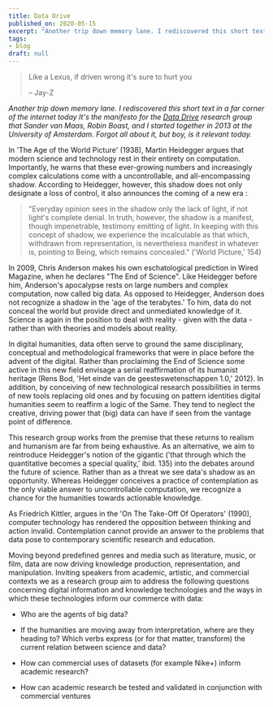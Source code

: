 ```yaml
---
title: Data Drive
published_on: 2020-05-15
excerpt: "Another trip down memory lane. I rediscovered this short text \nsomewhere in a far corner of the internet today It's the\nmanifesto for the Data Drive research group that Sander van\nMaas, Robin Boast, and I started together in 2013 at the\nUniversity of Amsterdam. Forgot all about it, but boy, is it.  \nrelevant today.\n"
tags:
- blog
draft: null
---
```



 > 
 > Like a Lexus, if driven wrong it's sure to hurt you
 > 
 > – Jay-Z

*Another trip down memory lane. I rediscovered this short text in a far corner of the internet today It's the manifesto for the [Data Drive](https://www.uva.nl/binaries/content/assets/faculteiten/faculteit-der-geesteswetenschappen/onderzoek/new-research-organisation/hoogstad-jan-hein--boast-robin--maas-sander-van---data-drive.pdf) research group that Sander van Maas, Robin Boast, and I started together in 2013 at the University of Amsterdam.  Forgot all about it, but boy, is it relevant today.*

In 'The Age of the World Picture' (1938), Martin Heidegger argues that modern science and technology rest in their entirety on computation. Importantly, he warns that these ever-growing numbers and increasingly complex calculations come with a uncontrollable, and all-encompassing shadow. According to Heidegger, however, this shadow does not only designate a loss of control, it also announces the coming of a new era :

 > 
 > "Everyday opinion sees in the shadow only the lack of light, 
 > if not light's complete denial. In truth, however, the shadow 
 > is a manifest, though impenetrable, testimony emitting of light. 
 > In keeping with this concept of shadow, we experience the incalculable 
 > as that which, withdrawn from representation, is nevertheless 
 > manifest in whatever is, pointing to Being, 
 > which remains concealed." ('World Picture,' 154)

In 2009, Chris Anderson makes his own eschatological prediction in Wired Magazine, when he declares "The End of Science". Like Heidegger before him, Anderson's apocalypse rests on large numbers and complex computation, now called big data. As opposed to Heidegger, Anderson does not recognize a shadow in the 'age of the terabytes.' To him, data do not conceal the world but provide direct and unmediated knowledge of it. Science is again in the position to deal with reality - given with the data - rather than with theories and models about reality.

In digital humanities, data often serve to ground the same disciplinary, conceptual and methodological frameworks that were in place before the advent of the digital. Rather than proclaiming the End of Science some active in this new field envisage a serial reaffirmation of its humanist heritage (Rens Bod, 'Het einde van de geesteswetenschappen 1.0,' 2012). In addition, by conceiving of new technological research possibilities in terms of new tools replacing old ones and by focusing on pattern identities digital humanities seem to reaffirm a logic of the Same. They tend to neglect the creative, driving power that (big) data can have if seen from the vantage point of difference. 

This research group works from the premise that these returns to realism and humanism are far from being exhaustive. As an alternative, we aim to reintroduce Heidegger's notion of the gigantic ('that through which the quantitative becomes a special quality,' ibid. 135) into the debates around the future of science. Rather than as a threat we see data's shadow as an opportunity. Whereas Heidegger conceives a practice of contemplation as the only viable answer to uncontrollable computation, we recognize a chance for the humanities towards actionable knowledge. 

As Friedrich Kittler, argues in the 'On The Take-Off Of Operators' (1990), computer technology has rendered the opposition between thinking and action invalid. Contemplation cannot provide an answer to the problems that data pose to contemporary scientific research and education.

Moving beyond predefined genres and media such as literature, music, or film, data are now driving knowledge production, representation, and manipulation. Inviting speakers from academic, artistic, and commercial contexts we as a research group aim to address the following questions concerning digital information and knowledge technologies and the ways in which these technologies inform our commerce with data: 

* Who are the agents of big data?

* If the humanities are moving away from interpretation, where are they heading to? Which verbs express (or for that matter, transform) the current relation between science and data?

* How can commercial uses of datasets (for example Nike+) inform academic research?

* How can academic research be tested and validated in conjunction with commercial ventures
